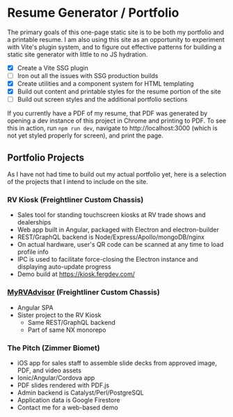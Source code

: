 # Resume Generator / Portfolio

The primary goals of this one-page static site is to be both my portfolio and a printable resume. I am also using this site as an opportunity to experiment with Vite's plugin system, and to figure out effective patterns for building a static site generator with little to no JS hydration.

- [x] Create a Vite SSG plugin
- [ ] Iron out all the issues with SSG production builds
- [x] Create utilities and a component system for HTML templating
- [x] Build out content and printable styles for the resume portion of the site
- [ ] Build out screen styles and the additional portfolio sections

If you currently have a PDF of my resume, that PDF was generated by opening a dev instance of this project in Chrome and printing to PDF. To see this in action, run `npm run dev`, navigate to http://localhost:3000 (which is not yet styled properly for screen), and print the page.

## Portfolio Projects

As I have not had time to build out my actual portfolio yet, here is a selection of the projects that I intend to include on the site.

### RV Kiosk (Freightliner Custom Chassis)

- Sales tool for standing touchscreen kiosks at RV trade shows and dealerships
- Web app built in Angular, packaged with Electron and electron-builder
- REST/GraphQL backend is Node/Express/Apollo/mongoDB/nginx
- On actual hardware, user's QR code can be scanned at any time to load profile info
- IPC is used to facilitate force-closing the Electron instance and displaying auto-update progress
- Demo build at https://kiosk.fergdev.com/

### [MyRVAdvisor](https://myrvadvisor.com/) (Freightliner Custom Chassis)

- Angular SPA
- Sister project to the RV Kiosk
  - Same REST/GraphQL backend
  - Part of same NX monorepo

### The Pitch (Zimmer Biomet)

- iOS app for sales staff to assemble slide decks from approved image, PDF, and video assets
- Ionic/Angular/Cordova app
- PDF slides rendered with PDF.js
- Admin backend is Catalyst/Perl/PostgreSQL
- Application data is Google Firestore
- Contact me for a web-based demo

